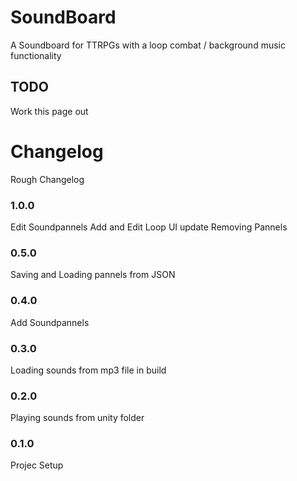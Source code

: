 # SoundBoard
A Soundboard for TTRPGs with a loop combat / background music functionality

## TODO
Work this page out





# Changelog
Rough Changelog

### 1.0.0
Edit Soundpannels
Add and Edit Loop UI update
Removing Pannels

### 0.5.0
Saving and Loading pannels from JSON

### 0.4.0
Add Soundpannels

### 0.3.0
Loading sounds from mp3 file in build

### 0.2.0
Playing sounds from unity folder

### 0.1.0
Projec Setup 




